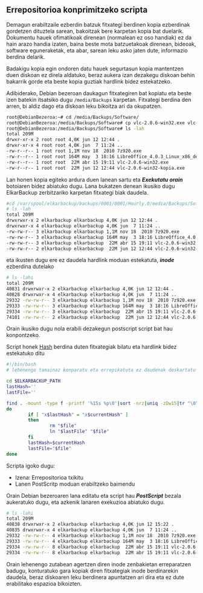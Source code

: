 ## Errepositorioa konprimitzeko scripta

Demagun erabiltzaile ezberdin batzuk fitxategi berdinen kopia ezberdinak gordetzen dituztela sarean, bakoitzak bere karpetan kopia bat duelarik. Dokumentu hauek ofimatikoak direnean (normalean ez oso handiak) ez da hain arazo handia izaten, baina beste mota batzuetakoak direnean, bideoak, software eguneraketak, eta abar, sarean leku asko jaten dute, informazio berdina delarik.

Badakigu kopia egin ondoren datu hauek segurtasun kopia mantentzen duen diskoan ez direla aldatuko, beraz aukera izan dezakegu diskoan behin bakarrik gorde eta beste kopia guztiak  hardlink bidez estekatzeko.

Adibiderako, Debian bezeroan daukagun fitxategiren bat kopiatu eta beste izen batekin itsatsiko dugu `/media/Backups` karpetan. Fitxategi berdina den arren, bi aldiz dago eta diskoan leku bikoitza ari da okupatzen.

```bash
root@DebianBezeroa:~# cd /media/Backups/Software/
root@DebianBezeroa:/media/Backups/Software# cp vlc-2.0.6-win32.exe vlc-2.0.6-win32-kopia.exe
root@DebianBezeroa:/media/Backups/Software# ls -lah
total 209M
drwxr-xr-x 2 root root 4,0K jun 12 12:44 .
drwxr-xr-x 4 root root 4,0K jun  7 11:24 ..
-rw-r--r-- 1 root root 1,1M nov 18  2010 7z920.exe
-rw-r--r-- 1 root root 164M may  3 18:16 LibreOffice_4.0.3_Linux_x86_deb.tar.gz
-rw-r--r-- 1 root root  22M abr 15 19:11 vlc-2.0.6-win32.exe
-rw-r--r-- 1 root root  22M jun 12 12:44 vlc-2.0.6-win32-kopia.exe
```


Lan honen kopia egiteko ardura duen lanean sartu eta ***Exekutatu orain*** botoiaren bidez abiatuko dugu. Lana bukatzen denean ikusiko dugu ElkarBackup zerbitzariko karpetan fitxategi biak daudela.

```bash
#cd /var/spool/elkarbackup/backups/0001/0001/Hourly.0/media/Backups/Software/
# ls -lah
total 209M
drwxrwxr-x 2 elkarbackup elkarbackup 4,0K jun 12 12:44 .
drwxrwxr-x 4 elkarbackup elkarbackup 4,0K jun  7 11:24 ..
-rw-rw-r-- 3 elkarbackup elkarbackup 1,1M nov 18  2010 7z920.exe
-rw-rw-r-- 3 elkarbackup elkarbackup 164M may  3 18:16 LibreOffice_4.0.3_Linux_x86_deb.tar.gz
-rw-rw-r-- 3 elkarbackup elkarbackup  22M abr 15 19:11 vlc-2.0.6-win32.exe
-rw-rw-r-- 2 elkarbackup elkarbackup  22M jun 12 12:44 vlc-2.0.6-win32-kopia.exe
```


eta ikusten dugu ere ez daudela hardlink moduan estekatuta, ***inode*** ezberdina dutelako

```bash
# ls -lahi
total 209M
40831 drwxrwxr-x 2 elkarbackup elkarbackup 4,0K jun 12 12:44 .
40828 drwxrwxr-x 4 elkarbackup elkarbackup 4,0K jun  7 11:24 ..
29332 -rw-rw-r-- 3 elkarbackup elkarbackup 1,1M nov 18  2010 7z920.exe
29333 -rw-rw-r-- 3 elkarbackup elkarbackup 164M may  3 18:16 LibreOffice_4.0.3_Linux_x86_deb.tar.gz
29334 -rw-rw-r-- 3 elkarbackup elkarbackup  22M abr 15 19:11 vlc-2.0.6-win32.exe
74101 -rw-rw-r-- 2 elkarbackup elkarbackup  22M jun 12 12:44 vlc-2.0.6-win32-kopia.exe
```


Orain ikusiko dugu nola erabili dezakegun postscript script bat hau konpontzeko.

Script honek [Hash](https://es.wikipedia.org/wiki/Función_hash) berdina duten fitxategiak bilatu eta hardlink bidez estekatuko ditu

```bash
#!/bin/bash
# lehenengo tamainaz konparatu eta errepikatuta ez daudenak deskartatu

cd $ELKARBACKUP_PATH
lastHash=''
lastFile=''

find . -mount -type f -printf '%15s %p\0'|sort -nrz|uniq -zDw15|tr "\0" "\n"|cut -b17- |tr "\n" "\0"|xargs$
do
        if [ "x$lastHash" = "x$currentHash" ]
        then
                rm "$file"
                ln "$lastFile" "$file"
        fi
        lastHash=$currentHash
        lastFile="$file"
done
```


Scripta igoko dugu:
- Izena: Errepositorioa txikitu
- Lanen PostScritp moduan erabiltzeko baimendu

Orain Debian bezeroaren lana editatu eta script hau ***PostScript*** bezala aukeratuko dugu, eta azkenik lanaren exekuzioa abiatuko dugu.

```bash
# ls -lahi
total 209M
40838 drwxrwxr-x 2 elkarbackup elkarbackup 4,0K jun 12 15:22 .
40835 drwxrwxr-x 4 elkarbackup elkarbackup 4,0K jun  7 11:24 ..
29332 -rw-rw-r-- 4 elkarbackup elkarbackup 1,1M nov 18  2010 7z920.exe
29333 -rw-rw-r-- 4 elkarbackup elkarbackup 164M may  3 18:16 LibreOffice_4.0.3_Linux_x86_deb.tar.gz
29334 -rw-rw-r-- 8 elkarbackup elkarbackup  22M abr 15 19:11 vlc-2.0.6-win32.exe
29334 -rw-rw-r-- 8 elkarbackup elkarbackup  22M abr 15 19:11 vlc-2.0.6-win32-kopia.exe
```

Orain lehenengo zutabean agertzen diren inode zenbakietan erreparatzen badugu, konturatuko gara kopiak diren fitxategiak inode berdinarekin daudela, beraz diskoaren leku berdinera apuntatzen ari dira eta ez dute erabilitako espazioa bikoizten.


